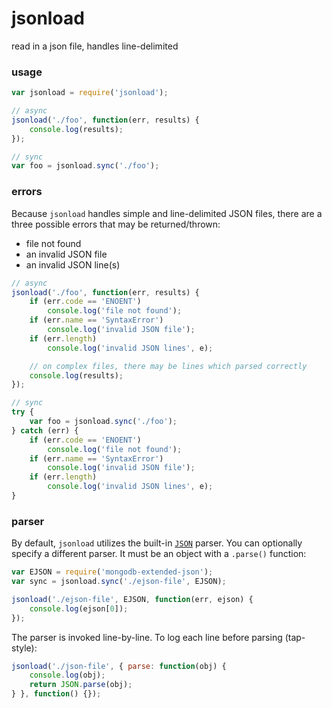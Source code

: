# jsonload

read in a json file, handles line-delimited


### usage

```javascript
var jsonload = require('jsonload');

// async
jsonload('./foo', function(err, results) {
    console.log(results);
});

// sync
var foo = jsonload.sync('./foo');
```


### errors

Because `jsonload` handles simple and line-delimited JSON files, there are a three possible errors that may be returned/thrown:

 - file not found
 - an invalid JSON file
 - an invalid JSON line(s)


```javascript
// async
jsonload('./foo', function(err, results) {
    if (err.code == 'ENOENT')
        console.log('file not found');
    if (err.name == 'SyntaxError')
        console.log('invalid JSON file');
    if (err.length)
        console.log('invalid JSON lines', e);

    // on complex files, there may be lines which parsed correctly
    console.log(results);
});

// sync
try {
    var foo = jsonload.sync('./foo');
} catch (err) {
    if (err.code == 'ENOENT')
        console.log('file not found');
    if (err.name == 'SyntaxError')
        console.log('invalid JSON file');
    if (err.length)
        console.log('invalid JSON lines', e);
}
```


### parser

By default, `jsonload` utilizes the built-in [`JSON`](https://developer.mozilla.org/en-US/docs/Web/JavaScript/Reference/Global_Objects/JSON) parser. You can optionally specify a different parser. It must be an object with a `.parse()` function:

```javascript
var EJSON = require('mongodb-extended-json');
var sync = jsonload.sync('./ejson-file', EJSON);

jsonload('./ejson-file', EJSON, function(err, ejson) {
    console.log(ejson[0]);
});
```

The parser is invoked line-by-line. To log each line before parsing (tap-style):

```javascript
jsonload('./json-file', { parse: function(obj) {
    console.log(obj);
    return JSON.parse(obj);
} }, function() {});
```
